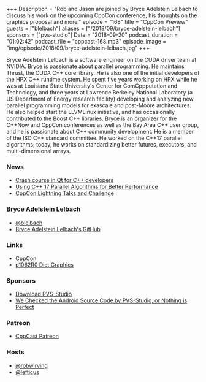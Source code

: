 +++
Description = "Rob and Jason are joined by Bryce Adelstein Lelbach to discuss his work on the upcoming CppCon conference, his thoughts on the graphics proposal and more."
episode = "168"
title = "CppCon Preview"
guests = ["blelbach"]
aliases = ["/2018/09/bryce-adelstein-lelbach"]
sponsors = ["pvs-studio"]
Date = "2018-09-20"
podcast_duration = "01:02:42"
podcast_file = "cppcast-168.mp3"
episode_image = "img/episode/2018/09/bryce-adelstein-lelbach.jpg"
+++

Bryce Adelstein Lelbach is a software engineer on the CUDA driver team at NVIDIA. Bryce is passionate about parallel programming. He maintains Thrust, the CUDA C++ core library. He is also one of the initial developers of the HPX C++ runtime system. He spent five years working on HPX while he was at Louisiana State University's Center for ComCppputation and Technology, and three years at Lawrence Berkeley National Laboratory (a US Department of Energy research facility) developing and analyzing new parallel programming models for exascale and post-Moore architectures. He also helped start the LLVMLinux initiative, and has occasionally contributed to the Boost C++ libraries. Bryce is an organizer for the C++Now and CppCon conferences as well as the Bay Area C++ user group, and he is passionate about C++ community development. He is a member of the ISO C++ standard committee. He worked on the C++17 parallel algorithms; today, he works on standardizing better futures, executors, and multi-dimensional arrays.

### News ###

 - [Crash course in Qt for C++ developers](https://www.cleanqt.io/blog/crash-course-in-qt-for-c%2B%2B-developers,-part-1)
 - [Using C++ 17 Parallel Algorithms for Better Performance](https://blogs.msdn.microsoft.com/vcblog/2018/09/11/using-c17-parallel-algorithms-for-better-performance/)
 - [CppCon Lightning Talks and Challenge](https://cppcon.org/2018call-for-lightningtalks/)

### Bryce Adelstein Lelbach ###

 - [@blelbach](https://twitter.com/blelbach)
 - [Bryce Adelstein Lelbach's GitHub](https://github.com/brycelelbach)

### Links ###

 - [CppCon](https://cppcon.org/)
 - [p1062R0 Diet Graphics](http://www.open-std.org/jtc1/sc22/wg21/docs/papers/2018/p1062r0.html)

### Sponsors ###

- [Download PVS-Studio](https://www.viva64.com/en/pvs-studio-download/)
- [We Checked the Android Source Code by PVS-Studio, or Nothing is Perfect](https://www.viva64.com/en/b/0579/)

### Patreon ###

- [CppCast Patreon](https://www.patreon.com/CppCast)

### Hosts ###

- [@robwirving](https://twitter.com/robwirving)
- [@lefticus](https://twitter.com/lefticus)

